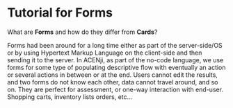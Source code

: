 # Tutorial for Forms

What are **Forms** and how do they differ from **Cards**?

<p>Forms had been around for a long time either as part of the server-side/OS or by using Hypertext Markup Language on the client-side and then sending it to the server. In ACENji, as part of the no-code language, we use forms for some type of populating descriptive flow with eventually an action or several actions in between or at the end. Users cannot edit the results, and two forms do not know each other, data cannot travel around, and so on. They are perfect for assessment, or one-way interaction with end-user. Shopping carts, inventory lists orders, etc...</p>



